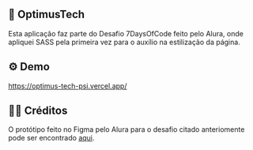 ## 💼 OptimusTech

<p>Esta aplicação faz parte do Desafio 7DaysOfCode feito pelo Alura, onde apliquei SASS pela primeira vez para o auxílio na estilização da página.</p>

## ⚙ Demo 
https://optimus-tech-psi.vercel.app/

## 🤝🏻 Créditos 
<p>O protótipo feito no Figma pelo Alura para o desafio citado anteriomente pode ser encontrado <a href="https://www.figma.com/file/mm3MLozvUDGhDRTxSLlGL5/7daysOfCode-HTML-CSS?node-id=0%3A1">aqui</a>. 



